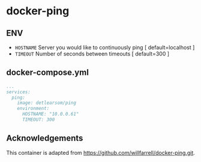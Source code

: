 # docker-ping

## ENV

- `HOSTNAME` Server you would like to continuously ping [ default=localhost ]
- `TIMEOUT` Number of seconds between timeouts [ default=300 ]

## docker-compose.yml

```yml
...
services:
  ping:
    image: detlearsom/ping
    environment:
      HOSTNAME: "10.0.0.61"
      TIMEOUT: 300
```

## Acknowledgements

This container is adapted from <https://github.com/willfarrell/docker-ping.git>.
